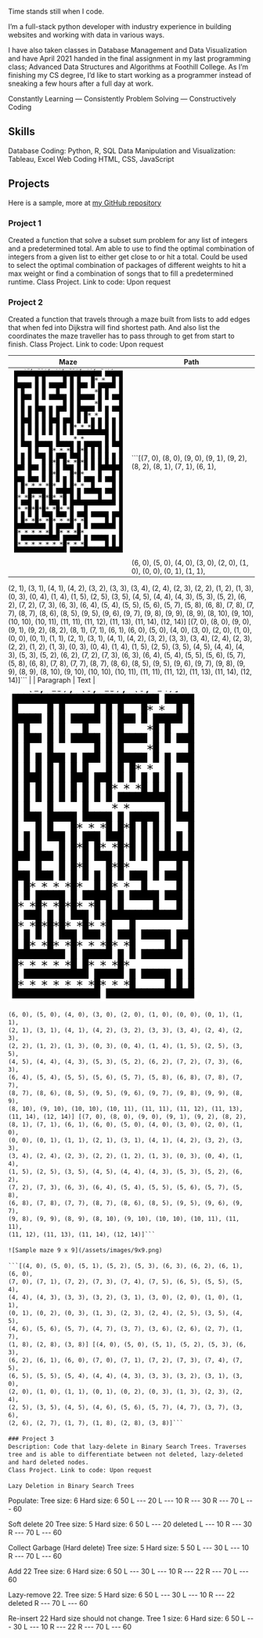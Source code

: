 Time stands still when I code.

I’m a full-stack python developer with industry experience in building websites and working with data in various ways.

I have also taken classes in Database Management and Data Visualization and have April 2021 handed in the final assignment in my last programming class; Advanced Data Structures and Algorithms at Foothill College. As I’m finishing my CS degree, I’d like to start working as a programmer instead of sneaking a few hours after a full day at work.

Constantly Learning — Consistently Problem Solving — Constructively Coding

## Skills
Database Coding: Python, R, SQL
Data Manipulation and Visualization: Tableau, Excel
Web Coding HTML, CSS, JavaScript

## Projects
Here is a sample, more at [my GitHub repository](https://github.com/peayah)

### Project 1
Created a function that solve a subset sum problem for any list of integers and a predetermined total. Am able to use to find the optimal combination of integers from a given list to either get close to or hit a total. Could be used to select the optimal combination of packages of different weights to hit a max weight or find a combination of songs that to fill a predetermined runtime. 
Class Project. Link to code: Upon request



### Project 2
Created a function that travels through a maze built from lists to add edges that when fed into Dijkstra will find shortest path. And also list the coordinates the maze traveller has to pass through to get from start to finish. Class Project. Link to code: Upon request

| Maze                                                  | Path        |
| ----------------------------------------------------- | ----------- |
| ![Sample maze 15 x 15](/assets/images/15x15.png)      | ```[(7, 0), (8, 0), (9, 0), (9, 1), (9, 2), (8, 2), (8, 1), (7, 1), (6, 1), 
|                                                        |(6, 0), (5, 0), (4, 0), (3, 0), (2, 0), (1, 0), (0, 0), (0, 1), (1, 1), |
(2, 1), (3, 1), (4, 1), (4, 2), (3, 2), (3, 3), (3, 4), (2, 4), (2, 3), 
(2, 2), (1, 2), (1, 3), (0, 3), (0, 4), (1, 4), (1, 5), (2, 5), (3, 5), 
(4, 5), (4, 4), (4, 3), (5, 3), (5, 2), (6, 2), (7, 2), (7, 3), (6, 3), 
(6, 4), (5, 4), (5, 5), (5, 6), (5, 7), (5, 8), (6, 8), (7, 8), (7, 7), 
(8, 7), (8, 6), (8, 5), (9, 5), (9, 6), (9, 7), (9, 8), (9, 9), (8, 9), 
(8, 10), (9, 10), (10, 10), (10, 11), (11, 11), (11, 12), (11, 13), 
(11, 14), (12, 14)] [(7, 0), (8, 0), (9, 0), (9, 1), (9, 2), (8, 2), 
(8, 1), (7, 1), (6, 1), (6, 0), (5, 0), (4, 0), (3, 0), (2, 0), (1, 0), 
(0, 0), (0, 1), (1, 1), (2, 1), (3, 1), (4, 1), (4, 2), (3, 2), (3, 3), 
(3, 4), (2, 4), (2, 3), (2, 2), (1, 2), (1, 3), (0, 3), (0, 4), (1, 4), 
(1, 5), (2, 5), (3, 5), (4, 5), (4, 4), (4, 3), (5, 3), (5, 2), (6, 2), 
(7, 2), (7, 3), (6, 3), (6, 4), (5, 4), (5, 5), (5, 6), (5, 7), (5, 8), 
(6, 8), (7, 8), (7, 7), (8, 7), (8, 6), (8, 5), (9, 5), (9, 6), (9, 7), 
(9, 8), (9, 9), (8, 9), (8, 10), (9, 10), (10, 10), (10, 11), (11, 11), 
(11, 12), (11, 13), (11, 14), (12, 14)]```       |
| Paragraph   | Text        |

![Sample maze 15 x 15](/assets/images/15x15.png)

```[(7, 0), (8, 0), (9, 0), (9, 1), (9, 2), (8, 2), (8, 1), (7, 1), (6, 1), 
(6, 0), (5, 0), (4, 0), (3, 0), (2, 0), (1, 0), (0, 0), (0, 1), (1, 1), 
(2, 1), (3, 1), (4, 1), (4, 2), (3, 2), (3, 3), (3, 4), (2, 4), (2, 3), 
(2, 2), (1, 2), (1, 3), (0, 3), (0, 4), (1, 4), (1, 5), (2, 5), (3, 5), 
(4, 5), (4, 4), (4, 3), (5, 3), (5, 2), (6, 2), (7, 2), (7, 3), (6, 3), 
(6, 4), (5, 4), (5, 5), (5, 6), (5, 7), (5, 8), (6, 8), (7, 8), (7, 7), 
(8, 7), (8, 6), (8, 5), (9, 5), (9, 6), (9, 7), (9, 8), (9, 9), (8, 9), 
(8, 10), (9, 10), (10, 10), (10, 11), (11, 11), (11, 12), (11, 13), 
(11, 14), (12, 14)] [(7, 0), (8, 0), (9, 0), (9, 1), (9, 2), (8, 2), 
(8, 1), (7, 1), (6, 1), (6, 0), (5, 0), (4, 0), (3, 0), (2, 0), (1, 0), 
(0, 0), (0, 1), (1, 1), (2, 1), (3, 1), (4, 1), (4, 2), (3, 2), (3, 3), 
(3, 4), (2, 4), (2, 3), (2, 2), (1, 2), (1, 3), (0, 3), (0, 4), (1, 4), 
(1, 5), (2, 5), (3, 5), (4, 5), (4, 4), (4, 3), (5, 3), (5, 2), (6, 2), 
(7, 2), (7, 3), (6, 3), (6, 4), (5, 4), (5, 5), (5, 6), (5, 7), (5, 8), 
(6, 8), (7, 8), (7, 7), (8, 7), (8, 6), (8, 5), (9, 5), (9, 6), (9, 7), 
(9, 8), (9, 9), (8, 9), (8, 10), (9, 10), (10, 10), (10, 11), (11, 11), 
(11, 12), (11, 13), (11, 14), (12, 14)]```

![Sample maze 9 x 9](/assets/images/9x9.png)

```[(4, 0), (5, 0), (5, 1), (5, 2), (5, 3), (6, 3), (6, 2), (6, 1), (6, 0), 
(7, 0), (7, 1), (7, 2), (7, 3), (7, 4), (7, 5), (6, 5), (5, 5), (5, 4), 
(4, 4), (4, 3), (3, 3), (3, 2), (3, 1), (3, 0), (2, 0), (1, 0), (1, 1), 
(0, 1), (0, 2), (0, 3), (1, 3), (2, 3), (2, 4), (2, 5), (3, 5), (4, 5), 
(4, 6), (5, 6), (5, 7), (4, 7), (3, 7), (3, 6), (2, 6), (2, 7), (1, 7), 
(1, 8), (2, 8), (3, 8)] [(4, 0), (5, 0), (5, 1), (5, 2), (5, 3), (6, 3), 
(6, 2), (6, 1), (6, 0), (7, 0), (7, 1), (7, 2), (7, 3), (7, 4), (7, 5), 
(6, 5), (5, 5), (5, 4), (4, 4), (4, 3), (3, 3), (3, 2), (3, 1), (3, 0), 
(2, 0), (1, 0), (1, 1), (0, 1), (0, 2), (0, 3), (1, 3), (2, 3), (2, 4), 
(2, 5), (3, 5), (4, 5), (4, 6), (5, 6), (5, 7), (4, 7), (3, 7), (3, 6), 
(2, 6), (2, 7), (1, 7), (1, 8), (2, 8), (3, 8)]```

### Project 3
Description: Code that lazy-delete in Binary Search Trees. Traverses tree and is able to differentiate between not deleted, lazy-deleted and hard deleted nodes. 
Class Project. Link to code: Upon request

Lazy Deletion in Binary Search Trees

```
Populate:
Tree size:  6 
Hard size:  6
 50
 L --- 20
        L --- 10
        R --- 30
 R --- 70
        L --- 60

Soft delete 20
Tree size:  5 
Hard size:  6
 50
 L --- 20  deleted
        L --- 10
        R --- 30
 R --- 70
        L --- 60

Collect Garbage (Hard delete)
Tree size:  5 
Hard size:  5
 50
 L --- 30
        L --- 10
 R --- 70
        L --- 60

Add 22
Tree size:  6 
Hard size:  6
 50
 L --- 30
        L --- 10
               R --- 22
 R --- 70
        L --- 60

Lazy-remove 22.
Tree size:  5 
Hard size:  6
 50
 L --- 30
        L --- 10
               R --- 22  deleted
 R --- 70
        L --- 60

Re-insert 22
Hard size should not change.
Tree 1 size:  6 
Hard size:  6
 50
 L --- 30
        L --- 10
               R --- 22
 R --- 70
        L --- 60
```
